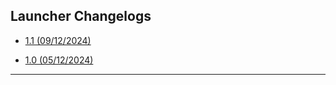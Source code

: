 ## **Launcher Changelogs**

 - [1.1 (09/12/2024)](https://github.com/VaporClient/Changelogs/blob/main/changelogs/launcher/1.1.md)

 - [1.0 (05/12/2024)](https://github.com/VaporClient/Changelogs/blob/main/changelogs/launcher/1.0.md)
---
